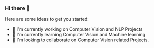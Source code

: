 ### Hi there 👋




Here are some ideas to get you started:

- 🔭 I’m currently working on Computer Vision and NLP Projects
- 🌱 I’m currently learning Computer Vision and Machine learning 
- 👯 I’m looking to collaborate on Computer Vision related Projects.

<!--
**shreyas-redij/shreyas-redij** is a ✨ _special_ ✨ repository because its `README.md` (this file) appears on your GitHub profile.

- 🤔 I’m looking for help with ...
- 💬 Ask me about ...
- 😄 Pronouns: ...
- ⚡ Fun fact: ...
-->
